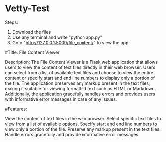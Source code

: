# Vetty-Test

Steps:
1. Download the files
2. Use any terminal and write "python app.py"
3. Goto "http://127.0.0.1:5000/file_content/" to view the app

#Title: File Content Viewer

Description: The File Content Viewer is a Flask web application that allows users to view the content of text files directly in their web browser. Users can select from a list of available text files and choose to view the entire content or specify start and end line numbers to display only a portion of the file. The application preserves any markup present in the text files, making it suitable for viewing formatted text such as HTML or Markdown. Additionally, the application gracefully handles errors and provides users with informative error messages in case of any issues.

#Features:

View the content of text files in the web browser.
Select specific text files to view from a list of available options.
Specify start and end line numbers to view only a portion of the file.
Preserve any markup present in the text files.
Handle errors gracefully and provide informative error messages.
